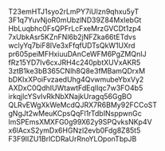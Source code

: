 T23emHTJ1syo2rLmPY7iUlzn9qhxu5yT
3F1q7YuvNjoR0mUbzlND39Z84MxIebGt
HbLuqbhc0FsQPFrLcFxeMrzGVCDt1zp4
7xUbkAsr5KZnFNl6b2jNFZka66tETdvs
wclyYq7biF8lVe3xFfqfUDTsQkW1UXrd
pr605peiMFHxiuuDAnCeWFM6PgZMQnIJ
fRz15YD7Iv6cxJRH4c240pbtXUVxAKR5
3ztB1ke3bB365CNlh8Q8e3fMBamQDrxM
bDKIxXPoiFvzaedUhg4QvwmubeYbxVy2
AXDxC0QdhIUWtawtFdEqlIqc7w3FO4b5
irkqjlcYSvIvRkNbXNajkUragq56GgBO
QLRvEWgXkWeMcdQJRX7R6BMy92FCCoST
gNgJt2wMeuKCpsQqFl1rTdbINsppwnGc
lmSPEmsXMXFG0g99X62y9SPQvksNKp4V
x6lAcxS2ymDx6HGNzl2evb0Fdg8Z85t5
F3F9IIZU1BrlCDRaUrRnoYLOponTbpJB
